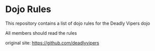 Dojo Rules
==========

This repository contains a list of dojo rules for the Deadly Vipers dojo

All members should read the rules

original site: https://github.com/deadlyvipers

